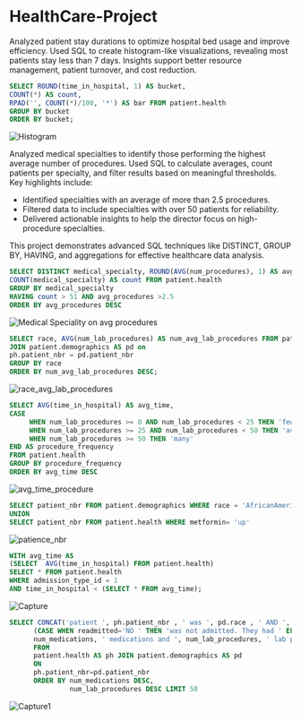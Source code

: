 # HealthCare-Project

Analyzed patient stay durations to optimize hospital bed usage and improve efficiency. Used SQL to create histogram-like visualizations, revealing most patients stay less than 7 days. Insights support better resource management, patient turnover, and cost reduction.

```sql
SELECT ROUND(time_in_hospital, 1) AS bucket, 
COUNT(*) AS count,
RPAD('', COUNT(*)/100, '*') AS bar FROM patient.health 
GROUP BY bucket
ORDER BY bucket;
```
![Histogram](https://github.com/user-attachments/assets/53d78a20-1ea5-4a1a-aff0-08116d5ab09b)

Analyzed medical specialties to identify those performing the highest average number of procedures. Used SQL to calculate averages, count patients per specialty, and filter results based on meaningful thresholds. Key highlights include:

* Identified specialties with an average of more than 2.5 procedures.
* Filtered data to include specialties with over 50 patients for reliability.
* Delivered actionable insights to help the director focus on high-procedure specialties.

This project demonstrates advanced SQL techniques like DISTINCT, GROUP BY, HAVING, and aggregations for effective healthcare data analysis.

```sql
SELECT DISTINCT medical_specialty, ROUND(AVG(num_procedures), 1) AS avg_procedures,
COUNT(medical_specialty) AS count FROM patient.health 
GROUP BY medical_specialty
HAVING count > 51 AND avg_procedures >2.5 
ORDER BY avg_procedures DESC
```
![Medical Speciality on avg procedures](https://github.com/user-attachments/assets/42a31d6f-bc23-4efc-ab22-e94972d3c5ce)

```sql
SELECT race, AVG(num_lab_procedures) AS num_avg_lab_procedures FROM patient.health AS ph
JOIN patient.demographics AS pd on 
ph.patient_nbr = pd.patient_nbr 
GROUP BY race 
ORDER BY num_avg_lab_procedures DESC;
```
![race_avg_lab_procedures](https://github.com/user-attachments/assets/6de92ebe-f57c-427a-8150-1be606cb0f90)

```sql
SELECT AVG(time_in_hospital) AS avg_time,
CASE 
     WHEN num_lab_procedures >= 0 AND num_lab_procedures < 25 THEN 'few'
	 WHEN num_lab_procedures >= 25 AND num_lab_procedures < 50 THEN 'average'
     WHEN num_lab_procedures >= 50 THEN 'many'
END AS procedure_frequency
FROM patient.health 
GROUP BY procedure_frequency
ORDER BY avg_time DESC
```
![avg_time_procedure](https://github.com/user-attachments/assets/ef58fe15-033c-4b27-9d8a-e9fa2f32ecc9)

```sql
SELECT patient_nbr FROM patient.demographics WHERE race = 'AfricanAmerican' 
UNION
SELECT patient_nbr FROM patient.health WHERE metformin= 'up'
```
![patience_nbr](https://github.com/user-attachments/assets/b6fbbf5d-a55b-462b-a163-cd7a20dbea54)

```sql
WITH avg_time AS 
(SELECT  AVG(time_in_hospital) FROM patient.health)
SELECT * FROM patient.health 
WHERE admission_type_id = 1 
AND time_in_hospital < (SELECT * FROM avg_time);
```
![Capture](https://github.com/user-attachments/assets/8ee28a6c-313d-4f14-a7ca-66b6626ffefd)

```sql
SELECT CONCAT('patient ', ph.patient_nbr , ' was ', pd.race , ' AND ', 
      (CASE WHEN readmitted='NO ' THEN 'was not admitted. They had ' ELSE 'was readmitted. They had ' END),
      num_medications, ' medications and ', num_lab_procedures, ' lab procedures. ') AS summary 
      FROM 
      patient.health AS ph JOIN patient.demographics AS pd 
      ON
      ph.patient_nbr=pd.patient_nbr     
	  ORDER BY num_medications DESC,
               num_lab_procedures DESC LIMIT 50
```
![Capture1](https://github.com/user-attachments/assets/1276a2e7-9c58-4ab8-891b-9697d1bfec9d)







